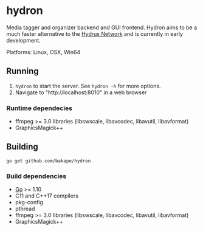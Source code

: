 # hydron
Media tagger and organizer backend and GUI frontend.
Hydron aims to be a much faster alternative to the
[Hydrus Network](https://github.com/hydrusnetwork/hydrus) and is currently in
early development.

Platforms: Linux, OSX, Win64

## Running

1. `hydron` to start the server. See `hydron -h` for more options.
2. Navigate to "http://localhost:8010" in a web browser

### Runtime dependecies
* ffmpeg >= 3.0 libraries (libswscale, libavcodec, libavutil, libavformat)
* GraphicsMagick++

## Building

`go get github.com/bakape/hydron`

### Build dependencies
* [Go](https://golang.org/doc/install) >= 1.10
* C11 and C++17 compilers
* pkg-config
* pthread
* ffmpeg >= 3.0 libraries (libswscale, libavcodec, libavutil, libavformat)
* GraphicsMagick++
